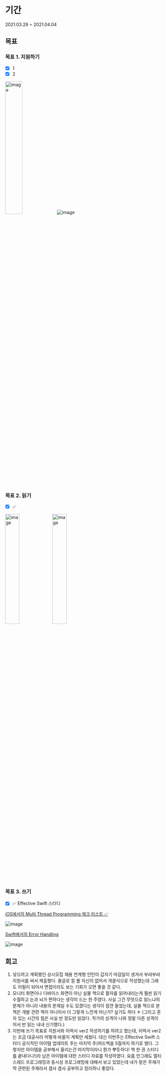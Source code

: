 # 기간

2021.03.29 ~ 2021.04.04



## 목표

### 목표 1. 지원하기

- [x] 1
- [x] 2

<img src="https://user-images.githubusercontent.com/52783516/113111506-371c5580-9243-11eb-94ba-2e638f298b15.png" alt="image" width="33%;" />![image](https://user-images.githubusercontent.com/52783516/113488790-20078d00-94fb-11eb-8f07-902e305b2eb9.png)

### 목표 2. 읽기
- [x] ✅

<img src="https://user-images.githubusercontent.com/52783516/113112357-0e489000-9244-11eb-9420-fe7695d62e73.png" alt="image" width="30%;" /><img src="https://user-images.githubusercontent.com/52783516/113112371-11438080-9244-11eb-8472-d222a75b3229.png" alt="image" width="30%;"  />

### 목표 3. 쓰기
- [x] ✅ Effective Swift 스터디 

[iOS에서의 Multi Thread Programming 체크 리스트 ✅](https://github.com/TheSwiftists/effective-swift/pull/123/files?short_path=9d643ae#diff-9d643ae657fc93a86026226f3480ce2dfe9ab05112e04bdbcb3fa21d41b057b8) 

![image](https://user-images.githubusercontent.com/52783516/113488796-37467a80-94fb-11eb-9a27-e7e0b3a4e508.png)

[Swift에서의 Error Handling](https://github.com/TheSwiftists/effective-swift/pull/126/files?short_path=0dcad6b#diff-0dcad6ba9efb2d4a3f7e14351c633878eb27c1fde8bf7c47faf25b1ffbc80a05)

![image](https://user-images.githubusercontent.com/52783516/113488797-3ada0180-94fb-11eb-9ae5-c63ce75ace17.png)



## 회고

1. 넣으려고 계획했던 상시모집 채용 연계형 인턴이 갑자기 마감일이 생겨서 부랴부랴 지원서를 써서 제출했다. 줄글로 잘 풀 자신이 없어서 개괄식으로 작성했는데 그래도 어필이 되어서 면접이라도 보는 기회가 오면 좋을 것 같다.
2. 모니터 화면이나 디바이스 화면이 아닌 실물 책으로 활자를 읽어내리는게 훨씬 읽기 수월하고 눈과 뇌가 편하다는 생각이 드는 한 주였다. 사실 그건 무엇으로 읽느냐의 문제가 아니라 내용의 문제일 수도 있겠다는 생각이 잠깐 들었는데, 실물 책으로 본 책은 개발 관련 책이 아니어서 더 그렇게 느낀게 아닌가? 싶기도 하다 ㅎ (그리고 혼자 있는 시간의 힘은 사실 반 정도만 읽었다. 작가의 성격이 나와 정말 다른 성격이어서 반 읽는 내내 신기했다.)
3. 이번에 쓰기 목표로 지원서와 이력서 ver2 작성하기를 하려고 했는데, 이력서 ver2는 조금 대공사라 어떻게 바꿀지 계획만 세웠다. 대신 이번주는 Effective Swift 스터디 공식적인 아이템 업데이트 주는 마지막 주(피드백을 5월까지 하기로 했다. 그렇지만 아이템을 공부해서 올리는건 마지막이라니 뭔가 뿌듯하다!  책 한 권 스터디를 끝내다니!)라 남은 아이템에 대한 스터디 자료를 작성하였다. 요즘 안그래도 멀티 스레드 프로그래밍과 동시성 프로그래밍에 대해서 보고 있었는데 내가 맡은 주제가 딱 관련된 주제라서 겸사 겸사 공부하고 정리하니 좋았다.

